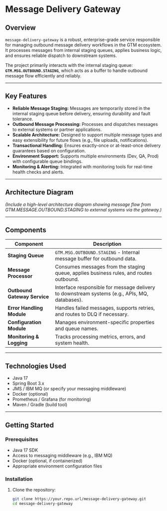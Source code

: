 # Message Delivery Gateway

## Overview
`message-delivery-gateway` is a robust, enterprise-grade service responsible for managing outbound message delivery workflows in the GTM ecosystem. It processes messages from internal staging queues, applies business logic, and ensures reliable dispatch to downstream systems.

The project primarily interacts with the internal staging queue:  
**`GTM.MSG.OUTBOUND.STAGING`**, which acts as a buffer to handle outbound message flow efficiently and reliably.

---

## Key Features
- **Reliable Message Staging:** Messages are temporarily stored in the internal staging queue before delivery, ensuring durability and fault tolerance.
- **Outbound Message Processing:** Processes and dispatches messages to external systems or partner applications.
- **Scalable Architecture:** Designed to support multiple message types and easy extensibility for future flows (e.g., file uploads, notifications).
- **Transactional Handling:** Ensures exactly-once or at-least-once delivery guarantees based on configuration.
- **Environment Support:** Supports multiple environments (Dev, QA, Prod) with configurable queue bindings.
- **Monitoring & Alerting:** Integrated with monitoring tools for real-time health checks and alerts.

---

## Architecture Diagram

*(Include a high-level architecture diagram showing message flow from GTM.MESSAGE.OUTBOUND.STAGING to external systems via the gateway.)*

---

## Components

| Component                  | Description                                           |
|----------------------------|-------------------------------------------------------|
| **Staging Queue**           | `GTM.MSG.OUTBOUND.STAGING` - Internal message buffer for outbound data. |
| **Message Processor**       | Consumes messages from the staging queue, applies business rules, and routes outbound. |
| **Outbound Gateway Service**| Interface responsible for message delivery to downstream systems (e.g., APIs, MQ, databases). |
| **Error Handling Module**   | Handles failed messages, supports retries, and routes to DLQ if necessary. |
| **Configuration Module**    | Manages environment-specific properties and queue names. |
| **Monitoring & Logging**    | Tracks processing metrics, errors, and system health. |

---

## Technologies Used
- Java 17
- Spring Boot 3.x
- JMS / IBM MQ (or specify your messaging middleware)
- Docker (optional)
- Prometheus / Grafana (for monitoring)
- Maven / Gradle (build tool)

---

## Getting Started

### Prerequisites
- Java 17 SDK
- Access to messaging middleware (e.g., IBM MQ)
- Docker (optional, if containerized)
- Appropriate environment configuration files

### Installation
1. Clone the repository:
   ```bash
   git clone https://your.repo.url/message-delivery-gateway.git
   cd message-delivery-gateway
